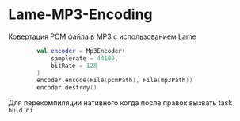 # Lame-MP3-Encoding
Ковертация PCM файла в MP3 с использованием Lame

```kotlin
        val encoder = Mp3Encoder(
            samplerate = 44100,
            bitRate = 128
        )
        encoder.encode(File(pcmPath), File(mp3Path))
        encoder.destroy()
```

Для перекомпиляции нативного когда после правок вызвать task `buldJni`
